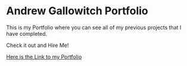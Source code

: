 # Andrew Gallowitch Portfolio

This is my Portfolio where you can see all of my previous projects that I have completed.

Check it out and Hire Me!

[Here is the Link to my Portfolio](https://andrewgallowitch.github.io/AndrewGallowitchPortfolio/ "My Portfolio")
